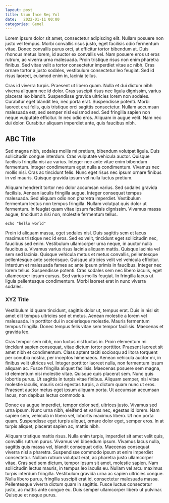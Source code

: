 ```yaml
---
layout: post
title: Uzun İnce Beş Yol 
date:   2022-01-11 00:00
categories: Genel
---
```


 Lorem ipsum dolor sit amet, consectetur adipiscing elit. Nullam posuere non justo vel tempus. Morbi convallis risus justo, eget facilisis odio fermentum vitae. Donec convallis purus orci, at efficitur tortor bibendum at. Duis rhoncus metus lorem, id auctor ex convallis vel. Nam posuere eros ut eros rutrum, ac viverra urna malesuada. Proin tristique risus non enim pharetra finibus. Sed vitae velit a tortor consectetur imperdiet vitae ac nibh. Cras ornare tortor a justo sodales, vestibulum consectetur leo feugiat. Sed id risus laoreet, euismod enim in, lacinia tellus.

Cras id viverra turpis. Praesent ut libero quam. Nulla et dui dictum nibh viverra aliquam nec id dolor. Cras suscipit risus nec ligula dignissim, varius placerat leo blandit. Suspendisse gravida ultricies lorem non sodales. Curabitur eget blandit leo, nec porta erat. Suspendisse potenti. Morbi laoreet erat felis, quis tristique orci sagittis consectetur. Nullam accumsan malesuada est, sed semper nisl euismod sed. Sed fringilla sapien non neque vulputate efficitur. In nec odio eros. Aliquam in augue velit. Nam nec dui dolor. Curabitur aliquam imperdiet ante, quis faucibus nibh.

## ABC Title

Sed magna nibh, sodales mollis mi pretium, bibendum volutpat ligula. Duis sollicitudin congue interdum. Cras vulputate vehicula auctor. Quisque facilisis fringilla nisi ac varius. Integer nec ante vitae enim bibendum fermentum. Integer condimentum eget nulla a condimentum. Vivamus nec mollis nisi. Cras ac tincidunt felis. Nunc eget risus nec ipsum ornare finibus in vel mauris. Quisque gravida ipsum vel nulla luctus pretium.

Aliquam hendrerit tortor nec dolor accumsan varius. Sed sodales gravida facilisis. Aenean iaculis fringilla augue. Integer consequat tempus malesuada. Sed aliquam odio non pharetra imperdiet. Vestibulum fermentum lectus non tempus fringilla. Nullam volutpat quis dolor ut fermentum. In feugiat quam vitae ipsum facilisis dignissim. Vivamus massa augue, tincidunt a nisi non, molestie fermentum tellus.

    echo "hello world"

Proin id aliquam massa, eget sodales nisl. Duis sagittis sem et lacus maximus tristique nec id eros. Sed ex velit, tincidunt eget sollicitudin nec, faucibus sed enim. Vestibulum ullamcorper urna neque, in auctor nulla faucibus a. Vivamus varius risus lacinia aliquam mattis. Quisque lacinia vel sem sed lacinia. Quisque vehicula metus et metus convallis, pellentesque pellentesque ante scelerisque. Quisque ultricies velit vel vehicula efficitur. Interdum et malesuada fames ac ante ipsum primis in faucibus. Integer nec lorem tellus. Suspendisse potenti. Cras sodales sem nec libero iaculis, eget ullamcorper ipsum cursus. Sed varius mollis feugiat. In fringilla lacus ut ligula pellentesque condimentum. Morbi laoreet erat in nunc viverra sodales.

### XYZ Title

Vestibulum id quam tincidunt, sagittis dolor ut, tempus erat. Duis in nisl sit amet elit tempus ultricies sed et metus. Aenean molestie a lorem vel malesuada. In porttitor dui in scelerisque molestie. Mauris fermentum tempus fringilla. Donec tempus felis vitae sem tempor facilisis. Maecenas et gravida leo.

Cras tempor sem nibh, non luctus nisl luctus in. Proin elementum mi tincidunt sapien consequat, vitae dictum tortor porttitor. Praesent laoreet sit amet nibh et condimentum. Class aptent taciti sociosqu ad litora torquent per conubia nostra, per inceptos himenaeos. Aenean vehicula auctor mi, in finibus velit ultrices vel. Integer porttitor laoreet nulla, non fermentum ipsum aliquam ac. Fusce fringilla aliquet facilisis. Maecenas posuere sem magna, id elementum nisi molestie vitae. Quisque quis placerat sem. Nunc quis lobortis purus. Ut sagittis in turpis vitae finibus. Aliquam semper, nisl vitae molestie iaculis, mauris orci egestas turpis, a dictum quam nunc ut eros. Praesent auctor metus eget ipsum aliquam porta. Ut accumsan accumsan lacus, non dapibus lectus commodo a.

Donec eu augue imperdiet, tempor dolor sed, ultrices justo. Vivamus sed urna ipsum. Nunc urna nibh, eleifend et varius nec, egestas id lorem. Nam sapien sem, vehicula in libero vel, lobortis maximus libero. Ut non porta quam. Suspendisse eget turpis aliquet, ornare dolor eget, semper eros. In at turpis aliquet, placerat sapien ac, mattis nibh.

Aliquam tristique mattis risus. Nulla enim turpis, imperdiet sit amet velit quis, convallis rutrum purus. Vivamus vel bibendum ipsum. Vivamus lacus nulla, sagittis quis massa vel, blandit consequat odio. Maecenas consequat viverra nisl a pharetra. Suspendisse commodo ipsum at enim imperdiet consectetur. Nullam rutrum volutpat erat, ac pharetra justo ullamcorper vitae. Cras sed sem dictum, tempor ipsum sit amet, molestie sapien. Nam sollicitudin lectus mauris, in tempus leo iaculis eu. Nullam vel arcu maximus turpis interdum fringilla. Vestibulum gravida urna ac sapien ultricies congue. Nulla libero purus, fringilla suscipit erat id, consectetur malesuada massa. Pellentesque viverra dictum quam in sagittis. Fusce luctus consectetur justo, ac mattis ante congue eu. Duis semper ullamcorper libero ut pulvinar. Quisque et neque purus. 